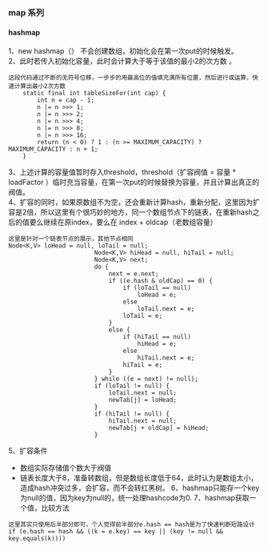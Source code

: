 ### map 系列

#### hashmap  
1、new hashmap（） 不会创建数组，初始化会在第一次put的时候触发。  
2、此时若传入初始化容量，此时会计算大于等于该值的最小2的次方数 。  
```
这段代码通过不断的无符号位移，一步步的用最高位的值填充满所有位置，然后进行或运算，快速计算出最小2次方数
    static final int tableSizeFor(int cap) {
        int n = cap - 1;
        n |= n >>> 1;
        n |= n >>> 2;
        n |= n >>> 4;
        n |= n >>> 8;
        n |= n >>> 16;
        return (n < 0) ? 1 : (n >= MAXIMUM_CAPACITY) ? MAXIMUM_CAPACITY : n + 1;
    }
```
3、上述计算的容量值暂时存入threshold，threshold（扩容阀值 = 容量 * loadFactor ）临时充当容量，在第一次put的时候替换为容量，并且计算出真正的阀值。  
4、扩容的同时，如果原数组不为空，还会重新计算hash，重新分配，这里因为扩容是2倍，所以这里有个很巧妙的地方，同一个数组节点下的链表，在重新hash之后的值要么继续在原index，要么在 index + oldcap（老数组容量）

```
这里是针对一个链表节点的展示，其他节点相同
Node<K,V> loHead = null, loTail = null;
                        Node<K,V> hiHead = null, hiTail = null;
                        Node<K,V> next;
                        do {
                            next = e.next;
                            if ((e.hash & oldCap) == 0) {
                                if (loTail == null)
                                    loHead = e;
                                else
                                    loTail.next = e;
                                loTail = e;
                            }
                            else {
                                if (hiTail == null)
                                    hiHead = e;
                                else
                                    hiTail.next = e;
                                hiTail = e;
                            }
                        } while ((e = next) != null);
                        if (loTail != null) {
                            loTail.next = null;
                            newTab[j] = loHead;
                        }
                        if (hiTail != null) {
                            hiTail.next = null;
                            newTab[j + oldCap] = hiHead;
                        }
```

5、扩容条件
- 数组实际存储值个数大于阀值
- 链表长度大于8，准备转数组，但是数组长度低于64，此时认为是数组太小，造成hash冲突过多，会扩容，而不会转红黑树。
6、hashmap只能存一个key为null的值，因为key为null的，统一处理hashcode为0.
7、hashmap获取一个值，比较方法
```
这里其实只使用后半部分即可，个人觉得前半部分e.hash == hash是为了快速判断短路设计
if (e.hash == hash && ((k = e.key) == key || (key != null && key.equals(k))))
```
